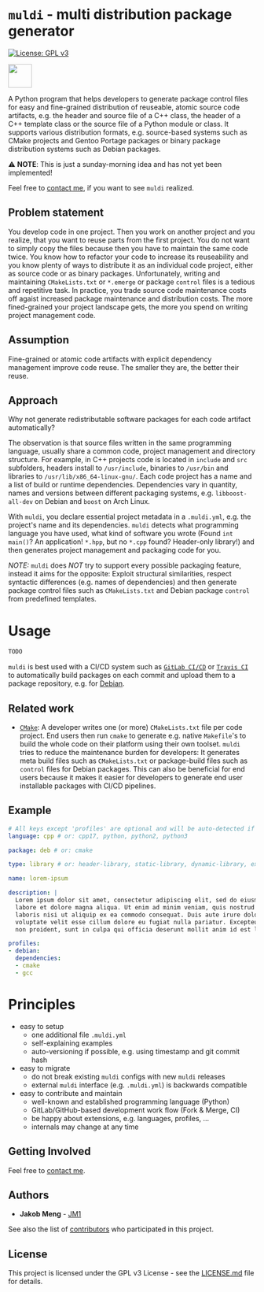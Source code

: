 [//]: # (kate: space-indent on; indent-width 2; word-wrap-column 100; word-wrap on;)
[//]: # (kate: remove-trailing-space on;)

# `muldi` - multi distribution package generator

[![License: GPL v3](
https://img.shields.io/badge/License-GPLv3-blue.svg)](
https://www.gnu.org/licenses/gpl-3.0)

<img src="https://www.svgrepo.com/show/217080/dump-truck-truck.svg" width="48" />

A Python program that helps developers to generate package control files for easy and fine-grained
distribution of reuseable, atomic source code artifacts, e.g. the header and source file of a C++
class, the header of a C++ template class or the source file of a Python module or class. It
supports various distribution formats, e.g. source-based systems such as CMake projects and Gentoo
Portage packages or binary package distribution systems such as Debian packages.

:warning: **NOTE**: This is just a sunday-morning idea and has not yet been implemented!

Feel free to [contact me](mailto:jakobmeng@web.de), if you want to see `muldi` realized.

## Problem statement

You develop code in one project. Then you work on another project and you realize, that you want to
reuse parts from the first project. You do not want to simply copy the files because then you have
to maintain the same code twice. You know how to refactor your code to increase its reuseability
and you know plenty of ways to distribute it as an individual code project, either as source code
or as binary packages. Unfortunately, writing and maintaining `CMakeLists.txt` or `*.emerge`
or package `control` files is a tedious and repetitive task. In practice, you trade source
code maintenance costs off agaist increased package maintenance and distribution costs. The more
fined-grained your project landscape gets, the more you spend on writing project management code.

## Assumption

Fine-grained or atomic code artifacts with explicit dependency management improve code reuse.
The smaller they are, the better their reuse.

## Approach

Why not generate redistributable software packages for each code artifact automatically?

The observation is that source files written in the same programming language, usually share a
common code, project management and directory structure. For example, in C++ projects code is
located in `include` and `src` subfolders, headers install to `/usr/include`, binaries to
`/usr/bin` and libraries to `/usr/lib/x86_64-linux-gnu/`. Each code project has a name and a list of
build or runtime dependencies. Dependencies vary in quantity, names and versions between different
packaging systems, e.g. `libboost-all-dev` on Debian and `boost` on Arch Linux.

With `muldi`, you declare essential project metadata in a `.muldi.yml`, e.g. the project's name and
its dependencies. `muldi` detects what programming language you have used, what kind of
software you wrote (Found `int main()`? An application! `*.hpp`, but no `*.cpp` found? Header-only
library!) and then generates project management and packaging code for you.

*NOTE:* `muldi` does *NOT* try to support every possible packaging feature, instead it aims for the
opposite: Exploit structural similarities, respect syntactic differences (e.g. names of
dependencies) and then generate package control files such as `CMakeLists.txt` and Debian package
`control` from predefined templates.

# Usage

```sh
TODO
```

`muldi` is best used with a CI/CD system such as [`GitLab CI/CD`](https://docs.gitlab.com/ce/ci/) or
[`Travis CI`](https://travis-ci.com/) to automatically build packages on each commit and upload them
to a package repository, e.g. for [Debian](https://wiki.debian.org/DebianRepository/).

## Related work

* [`CMake`](https://cmake.org/documentation/):
  A developer writes one (or more) `CMakeLists.txt` file per code project. End users then run
  `cmake` to generate e.g. native `Makefile`'s to build the whole code on their platform using their
  own toolset.
  `muldi` tries to reduce the maintenance burden for developers: It generates meta build files such
  as `CMakeLists.txt` or package-build files such as `control` files for Debian packages. This can
  also be beneficial for end users because it makes it easier for developers to generate end user
  installable packages with CI/CD pipelines.

## Example

```yaml
# All keys except 'profiles' are optional and will be auto-detected if possible
language: cpp # or: cpp17, python, python2, python3

package: deb # or: cmake

type: library # or: header-library, static-library, dynamic-library, executable

name: lorem-ipsum

description: |
  Lorem ipsum dolor sit amet, consectetur adipiscing elit, sed do eiusmod tempor incididunt ut
  labore et dolore magna aliqua. Ut enim ad minim veniam, quis nostrud exercitation ullamco
  laboris nisi ut aliquip ex ea commodo consequat. Duis aute irure dolor in reprehenderit in
  voluptate velit esse cillum dolore eu fugiat nulla pariatur. Excepteur sint occaecat cupidatat
  non proident, sunt in culpa qui officia deserunt mollit anim id est laborum

profiles:
- debian:
  dependencies:
  - cmake
  - gcc
```

# Principles

* easy to setup
  - one additional file `.muldi.yml`
  - self-explaining examples
  - auto-versioning if possible, e.g. using timestamp and git commit hash
* easy to migrate
  - do not break existing `muldi` configs with new `muldi` releases
  - external `muldi` interface (e.g. `.muldi.yml`) is backwards compatible
* easy to contribute and maintain
  - well-known and established programming language (Python)
  - GitLab/GitHub-based development work flow (Fork & Merge, CI)
  - be happy about extensions, e.g. languages, profiles, ...
  - internals may change at any time


## Getting Involved

Feel free to [contact me](mailto:jakobmeng@web.de).

## Authors

* **Jakob Meng** - [JM1](https://github.com/JM1)

See also the list of [contributors](https://github.com/JM1/muldi/contributors) who participated in
this project.

## License

This project is licensed under the GPL v3 License -
see the [LICENSE.md](LICENSE.md) file for details.
